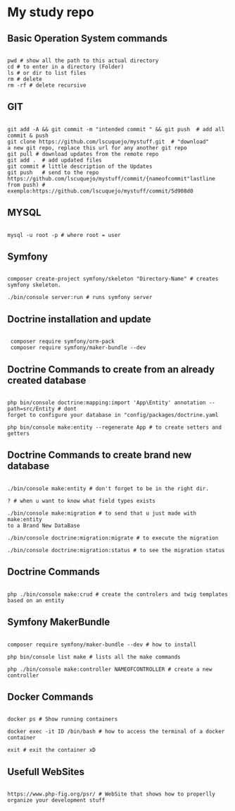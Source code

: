 # My study repo

## Basic Operation System commands
```

pwd # show all the path to this actual directory
cd # to enter in a directory (Folder)
ls # or dir to list files
rm # delete
rm -rf # delete recursive

```

## GIT
```

git add -A && git commit -m "intended commit " && git push  # add all commit & push
git clone https://github.com/lscuquejo/mystuff.git  # "download"
a new git repo, replace this url for any another git repo
git pull # download updates from the remote repo
git add .  # add updated files
git commit # little description of the Updates
git push   # send to the repo
https://github.com/lscuquejo/mystuff/commit/{nameofcommit"lastline from push) # exemplo:https://github.com/lscuquejo/mystuff/commit/5d908d0 

```

## MYSQL
```

mysql -u root -p # where root = user

```

## Symfony
```

composer create-project symfony/skeleton "Directory-Name" # creates symfony skeleton.

./bin/console server:run # runs symfony server

```

## Doctrine installation and update
```

 composer require symfony/orm-pack
 composer require symfony/maker-bundle --dev

```

## Doctrine Commands to create from an already created database
```

php bin/console doctrine:mapping:import 'App\Entity' annotation --path=src/Entity # dont
forget to configure your database in "config/packages/doctrine.yaml

php bin/console make:entity --regenerate App # to create setters and getters

```

## Doctrine Commands to create brand new database
```

./bin/console make:entity # don't forget to be in the right dir.

? # when u want to know what field types exists

./bin/console make:migration # to send that u just made with make:entity 
to a Brand New DataBase

./bin/console doctrine:migration:migrate # to execute the migration

./bin/console doctrine:migration:status # to see the migration status

```
## Doctrine Commands
```

php ./bin/console make:crud # create the controlers and twig templates 
based on an entity

```
## Symfony MakerBundle
```

composer require symfony/maker-bundle --dev # how to install

php bin/console list make # lists all the make commands

php ./bin/console make:controller NAMEOFCONTROLLER # create a new controller

```

## Docker Commands
```

docker ps # Show running containers

docker exec -it ID /bin/bash # how to access the terminal of a docker container

exit # exit the container xD

```

## Usefull WebSites
```

https://www.php-fig.org/psr/ # WebSite that shows how to properlly organize your development stuff



```